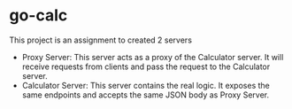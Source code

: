 # go-calc

This project is an assignment to created 2 servers
- Proxy Server:
    This server acts as a proxy of the Calculator server. It will receive requests from clients and pass the request to the Calculator server.
- Calculator Server: 
    This server contains the real logic. It exposes the same endpoints and accepts the same JSON body as Proxy Server.
    
